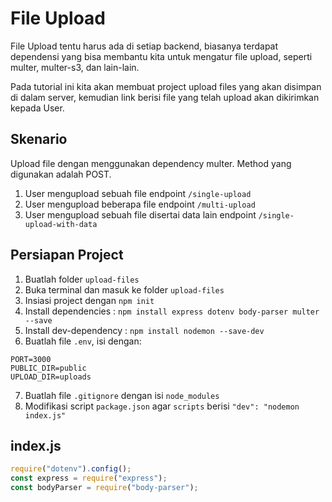 # File Upload

File Upload tentu harus ada di setiap backend, biasanya terdapat dependensi yang bisa membantu kita untuk mengatur file upload, seperti multer, multer-s3, dan lain-lain.

Pada tutorial ini kita akan membuat project upload files yang akan disimpan di dalam server, kemudian link berisi file yang telah upload akan dikirimkan kepada User.

## Skenario

Upload file dengan menggunakan dependency multer. Method yang digunakan adalah POST.

1. User mengupload sebuah file endpoint `/single-upload`
2. User mengupload beberapa file endpoint `/multi-upload`
3. User mengupload sebuah file disertai data lain endpoint `/single-upload-with-data`

## Persiapan Project

1. Buatlah folder `upload-files`
2. Buka terminal dan masuk ke folder `upload-files`
3. Insiasi project dengan `npm init`
4. Install dependencies : `npm install express dotenv body-parser multer --save`
5. Install dev-dependency : `npm install nodemon --save-dev`
6. Buatlah file `.env`, isi dengan:

```text
PORT=3000
PUBLIC_DIR=public
UPLOAD_DIR=uploads
```

7. Buatlah file `.gitignore` dengan isi `node_modules`
8. Modifikasi script `package.json` agar `scripts` berisi `"dev": "nodemon index.js"`

## index.js

```javascript
require("dotenv").config();
const express = require("express");
const bodyParser = require("body-parser");
```
